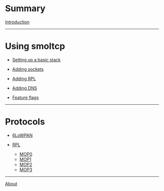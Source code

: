 # Summary

[Introduction](./introduction.md)

 ---

# Using smoltcp

- [Setting up a basic stack](./using_smoltcp.md)
- [Adding sockets]()
- [Adding RPL]()
- [Adding DNS]()

- [Feature flags]()

---

# Protocols

- [6LoWPAN]()

- [RPL](./rpl_introduction.md)
    - [MOP0](./mop0.md)
    - [MOP1](./mop1.md)
    - [MOP2](./mop2.md)
    - [MOP3](./mop3.md)
---

[About](./about.md)
